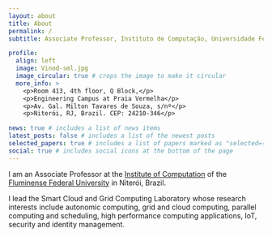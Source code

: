 ```yaml
---
layout: about
title: About
permalink: /
subtitle: Associate Professor, Instituto de Computação, Universidade Federal Fluminense</a>.

profile:
  align: left
  image: Vinod-sml.jpg
  image_circular: true # crops the image to make it circular
  more_info: >
    <p>Room 413, 4th floor, Q Block,</p>
    <p>Engineering Campus at Praia Vermelha</p>
    <p>Av. Gal. Milton Tavares de Souza, s/nº</p>
    <p>Niterói, RJ, Brazil. CEP: 24210-346</p>

news: true # includes a list of news items
latest_posts: false # includes a list of the newest posts
selected_papers: true # includes a list of papers marked as "selected={true}"
social: true # includes social icons at the bottom of the page
---
```


I am an Associate Professor at the [Institute of Computation](https://www.ic.uff.br) of the [Fluminense Federal University](https://www.uff.br) in Niterói, Brazil. 

I lead the Smart Cloud and Grid Computing Laboratory whose research interests include autonomic computing, grid and cloud computing, parallel computing and scheduling, high performance computing applications, IoT, security and identity management. 

